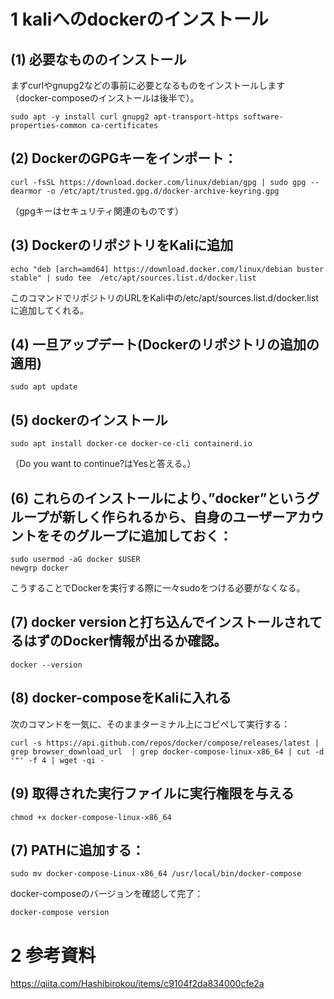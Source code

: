 # 1 kaliへのdockerのインストール
## (1) 必要なもののインストール
まずcurlやgnupg2などの事前に必要となるものをインストールします（docker-composeのインストールは後半で）。
```
sudo apt -y install curl gnupg2 apt-transport-https software-properties-common ca-certificates
```

## (2) DockerのGPGキーをインポート：
```
curl -fsSL https://download.docker.com/linux/debian/gpg | sudo gpg --dearmor -o /etc/apt/trusted.gpg.d/docker-archive-keyring.gpg
```
（gpgキーはセキュリティ関連のものです）

## (3) DockerのリポジトリをKaliに追加
```
echo "deb [arch=amd64] https://download.docker.com/linux/debian buster stable" | sudo tee  /etc/apt/sources.list.d/docker.list
```
このコマンドでリポジトリのURLをKali中の/etc/apt/sources.list.d/docker.listに追加してくれる。

## (4) 一旦アップデート(Dockerのリポジトリの追加の適用)
```
sudo apt update
```

## (5) dockerのインストール
```
sudo apt install docker-ce docker-ce-cli containerd.io
```
（Do you want to continue?はYesと答える。）

## (6) これらのインストールにより、”docker”というグループが新しく作られるから、自身のユーザーアカウントをそのグループに追加しておく：
```
sudo usermod -aG docker $USER
newgrp docker
```
こうすることでDockerを実行する際に一々sudoをつける必要がなくなる。

## (7) docker versionと打ち込んでインストールされてるはずのDocker情報が出るか確認。
```
docker --version
```

## (8) docker-composeをKaliに入れる
次のコマンドを一気に、そのままターミナル上にコピペして実行する：
```
curl -s https://api.github.com/repos/docker/compose/releases/latest | grep browser_download_url  | grep docker-compose-linux-x86_64 | cut -d '"' -f 4 | wget -qi -
```

## (9) 取得された実行ファイルに実行権限を与える
```
chmod +x docker-compose-linux-x86_64
```
## (7) PATHに追加する：
```
sudo mv docker-compose-Linux-x86_64 /usr/local/bin/docker-compose
```
docker-composeのバージョンを確認して完了：
```
docker-compose version
```
# 2 参考資料
https://qiita.com/Hashibirokou/items/c9104f2da834000cfe2a
